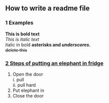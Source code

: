 ## How to write a readme file
### 1 Examples  
**This is bold text**  
*This is italic text*  
italic in bold **asterisks and *underscores.***  
~~delete this~~  
### [2 Steps of putting an elephant in fridge](https://imgs.search.brave.com/X_uJ9s7H_bCqVb8TpJuK7JKuM_aNX68gOdIRWGj-Wxg/rs:fit:500:0:0/g:ce/aHR0cHM6Ly9tLm1l/ZGlhLWFtYXpvbi5j/b20vaW1hZ2VzL0kv/NDE0Z1lRRWV3VUwu/anBn)
  1. Open the door  
    i. pull  
    ii. pull hard  
  2. Put elephant in  
  3. Close the door  
